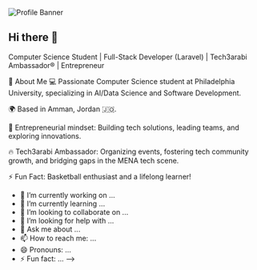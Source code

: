 ![Profile Banner](./Purple-Abstract-Graphic-Design-LinkedIn-Article-Cover-Image.png)  

## Hi there 👋
Computer Science Student | Full-Stack Developer (Laravel) | Tech3arabi Ambassador® | Entrepreneur

🚀 About Me
💻 Passionate Computer Science student at Philadelphia University, specializing in AI/Data Science and Software Development.

🌍 Based in Amman, Jordan 🇯🇴.

🚀 Entrepreneurial mindset: Building tech solutions, leading teams, and exploring innovations.

🔥 Tech3arabi Ambassador: Organizing events, fostering tech community growth, and bridging gaps in the MENA tech scene.

⚡ Fun Fact: Basketball enthusiast and a lifelong learner!
- 🔭 I’m currently working on ...
- 🌱 I’m currently learning ...
- 👯 I’m looking to collaborate on ...
- 🤔 I’m looking for help with ...
- 💬 Ask me about ...
- 📫 How to reach me: ...
- 😄 Pronouns: ...
- ⚡ Fun fact: ...
-->

